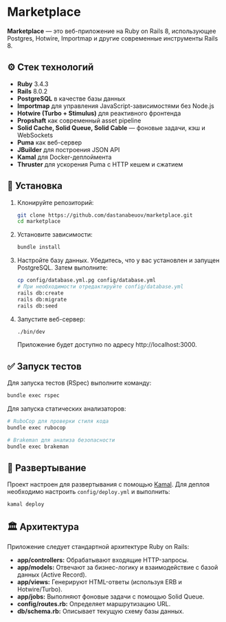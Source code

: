 # Marketplace

**Marketplace** — это веб-приложение на Ruby on Rails 8, использующее Postgres, Hotwire, Importmap и другие современные инструменты Rails 8.

## ⚙️ Стек технологий

- **Ruby** 3.4.3
- **Rails** 8.0.2
- **PostgreSQL** в качестве базы данных
- **Importmap** для управления JavaScript-зависимостями без Node.js
- **Hotwire (Turbo + Stimulus)** для реактивного фронтенда
- **Propshaft** как современный asset pipeline
- **Solid Cache, Solid Queue, Solid Cable** — фоновые задачи, кэш и WebSockets
- **Puma** как веб-сервер
- **JBuilder** для построения JSON API
- **Kamal** для Docker-деплоймента
- **Thruster** для ускорения Puma с HTTP кешем и сжатием

## 🚀 Установка

1.  Клонируйте репозиторий:
    ```bash
    git clone https://github.com/dastanabeuov/marketplace.git
    cd marketplace
    ```
2.  Установите зависимости:
    ```bash
    bundle install
    ```
3.  Настройте базу данных. Убедитесь, что у вас установлен и запущен PostgreSQL. Затем выполните:
    ```bash
    cp config/database.yml.pg config/database.yml
    # При необходимости отредактируйте config/database.yml
    rails db:create
    rails db:migrate
    rails db:seed
    ```
4.  Запустите веб-сервер:
    ```bash
    ./bin/dev
    ```
    Приложение будет доступно по адресу http://localhost:3000.

## ✅ Запуск тестов

Для запуска тестов (RSpec) выполните команду:

```bash
bundle exec rspec
```

Для запуска статических анализаторов:

```bash
# RuboCop для проверки стиля кода
bundle exec rubocop

# Brakeman для анализа безопасности
bundle exec brakeman
```

## 🚢 Развертывание

Проект настроен для развертывания с помощью [Kamal](https://kamal-deploy.org/). Для деплоя необходимо настроить `config/deploy.yml` и выполнить:

```bash
kamal deploy
```

## 🏛️ Архитектура

Приложение следует стандартной архитектуре Ruby on Rails:

-   **app/controllers:** Обрабатывают входящие HTTP-запросы.
-   **app/models:** Отвечают за бизнес-логику и взаимодействие с базой данных (Active Record).
-   **app/views:** Генерируют HTML-ответы (используя ERB и Hotwire/Turbo).
-   **app/jobs:** Выполняют фоновые задачи с помощью Solid Queue.
-   **config/routes.rb:** Определяет маршрутизацию URL.
-   **db/schema.rb:** Описывает текущую схему базы данных.